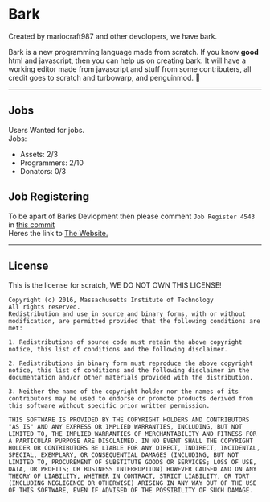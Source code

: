 # Bark
Created by mariocraft987 and other devolopers, we have bark.

Bark is a new programming language made from scratch. If you know <b>good</b> html and javascript, then you can help us on creating bark.
It will have a working editor made from javascript and stuff from some contributers,
all credit goes to scratch and turbowarp, and penguinmod. &#128054;
<hr>

## Jobs
Users Wanted for jobs.<br/>
Jobs: <br/>
- Assets: 2/3<br/>
- Programmers: 2/10<br/>
- Donators: 0/3<br/>

## Job Registering
To be apart of Barks Devlopment then please comment `Job Register 4543` in <a href="https://github.com/Mariocraft987/bark.github.io/commit/5644df6ebc5aa7ea7b611141a265ff7c17712c5e">this commit</a>
<br/>Heres the link to <a href="https://mariocraft987.github.io/bark.github.io/Home.html">The Website.</a>

<hr>

## License
This is the license for scratch, WE DO NOT OWN THIS LICENSE!

```
Copyright (c) 2016, Massachusetts Institute of Technology
All rights reserved.
Redistribution and use in source and binary forms, with or without modification, are permitted provided that the following conditions are met:

1. Redistributions of source code must retain the above copyright notice, this list of conditions and the following disclaimer.

2. Redistributions in binary form must reproduce the above copyright notice, this list of conditions and the following disclaimer in the documentation and/or other materials provided with the distribution.

3. Neither the name of the copyright holder nor the names of its contributors may be used to endorse or promote products derived from this software without specific prior written permission.

THIS SOFTWARE IS PROVIDED BY THE COPYRIGHT HOLDERS AND CONTRIBUTORS "AS IS" AND ANY EXPRESS OR IMPLIED WARRANTIES, INCLUDING, BUT NOT LIMITED TO, THE IMPLIED WARRANTIES OF MERCHANTABILITY AND FITNESS FOR A PARTICULAR PURPOSE ARE DISCLAIMED. IN NO EVENT SHALL THE COPYRIGHT HOLDER OR CONTRIBUTORS BE LIABLE FOR ANY DIRECT, INDIRECT, INCIDENTAL, SPECIAL, EXEMPLARY, OR CONSEQUENTIAL DAMAGES (INCLUDING, BUT NOT LIMITED TO, PROCUREMENT OF SUBSTITUTE GOODS OR SERVICES; LOSS OF USE, DATA, OR PROFITS; OR BUSINESS INTERRUPTION) HOWEVER CAUSED AND ON ANY THEORY OF LIABILITY, WHETHER IN CONTRACT, STRICT LIABILITY, OR TORT (INCLUDING NEGLIGENCE OR OTHERWISE) ARISING IN ANY WAY OUT OF THE USE OF THIS SOFTWARE, EVEN IF ADVISED OF THE POSSIBILITY OF SUCH DAMAGE.
```

<!-- bark is not affiliated of scratch or turbowarp nor penguin mod and all credit goes to these founding orginizations and not any content should be used with permission,
please is they are created YET check out our terms of use and private policy --!>

